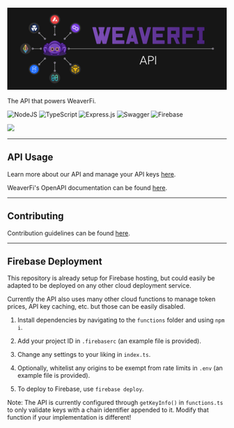 ![WeaverFi Banner][banner]

The API that powers WeaverFi.

![NodeJS](https://img.shields.io/badge/node.js-6DA55F?style=for-the-badge&logo=node.js&logoColor=white)
![TypeScript](https://img.shields.io/badge/typescript-%23007ACC.svg?style=for-the-badge&logo=typescript&logoColor=white)
![Express.js](https://img.shields.io/badge/express.js-%23404d59.svg?style=for-the-badge&logo=express&logoColor=%2361DAFB)
![Swagger](https://img.shields.io/badge/-Swagger-%23Clojure?style=for-the-badge&logo=swagger&logoColor=white)
![Firebase](https://img.shields.io/badge/firebase-%23039BE5.svg?style=for-the-badge&logo=firebase)

[<img src="https://img.shields.io/twitter/follow/weaver_fi?style=social" />](https://twitter.com/weaver_fi)

---

## API Usage

Learn more about our API and manage your API keys [here](https://api.weaver.fi).

WeaverFi's OpenAPI documentation can be found [here](https://api.weaver.fi/docs).

---

## Contributing

Contribution guidelines can be found [here](CONTRIBUTING.md).

---

## Firebase Deployment

This repository is already setup for Firebase hosting, but could easily be adapted to be deployed on any other cloud deployment service.

Currently the API also uses many other cloud functions to manage token prices, API key caching, etc. but those can be easily disabled.

1. Install dependencies by navigating to the `functions` folder and using `npm i`.

2. Add your project ID in `.firebaserc` (an example file is provided).

3. Change any settings to your liking in `index.ts`.

4. Optionally, whitelist any origins to be exempt from rate limits in `.env` (an example file is provided).

5. To deploy to Firebase, use `firebase deploy`.

Note: The API is currently configured through `getKeyInfo()` in `functions.ts` to only validate keys with a chain identifier appended to it. Modify that function if your implementation is different!

[banner]: /Banner.png "WeaverFi"
